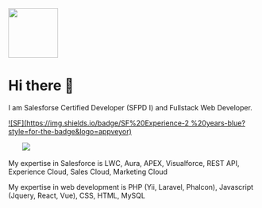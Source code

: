 <img height="100px" src="https://drm--c.na114.content.force.com/servlet/servlet.ImageServer?id=0153k00000A5Mtz&amp;oid=00DF0000000gZsu&amp;lastMod=1617268528000" alt=""/>

# Hi there 👋

I am Salesforse Certified Developer (SFPD I) and Fullstack Web Developer.

[![SF](https://img.shields.io/badge/SF%20Experience-2 %20years-blue?style=for-the-badge&logo=appveyor)]()

<img src="" style="margin-right:20px"/>&nbsp;&nbsp;<img src="https://img.shields.io/badge/Dev%20Experience-%3E%2010%20years-green?style=for-the-badge&logo=appveyor" style="margin-right:20px"/>

My expertise in Salesforce is LWC, Aura, APEX, Visualforce, REST API, Experience Cloud, Sales Cloud, Marketing Cloud

My expertise in web development is PHP (Yii, Laravel, Phalcon), Javascript (Jquery, React, Vue), CSS, HTML, MySQL


